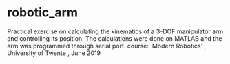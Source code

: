 # robotic_arm
Practical exercise on calculating the kinematics of a 3-DOF manipulator arm and controlling its position.
The calculations were done on MATLAB and the arm was programmed through serial port.
course: 'Modern Robotics' , University of Twente , June 2019
